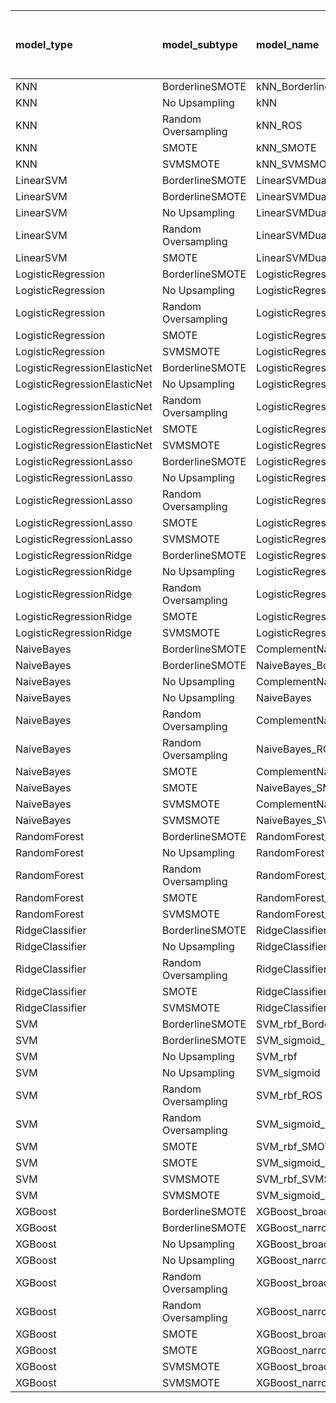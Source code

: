 | model_type                   | model_subtype       | model_name                                   |   title |   title and first paragraph |   title and 5 sentences |   title and 10 sentences |   title and first sentence each paragraph | raw text   |
|:-----------------------------|:--------------------|:---------------------------------------------|--------:|----------------------------:|------------------------:|-------------------------:|------------------------------------------:|:-----------|
| KNN                          | BorderlineSMOTE     | kNN_BorderlineSMOTE                          |   0.024 |                       0     |                   0     |                    0.048 |                                     0     | 0.048      |
| KNN                          | No Upsampling       | kNN                                          |   0.048 |                       0.048 |                   0.024 |                    0.071 |                                     0.024 | 0.119      |
| KNN                          | Random Oversampling | kNN_ROS                                      |   0     |                       0.048 |                   0     |                    0.024 |                                     0     | 0.048      |
| KNN                          | SMOTE               | kNN_SMOTE                                    |   0.024 |                       0     |                   0     |                    0.024 |                                     0.024 | 0.048      |
| KNN                          | SVMSMOTE            | kNN_SVMSMOTE                                 |   0.024 |                       0.048 |                   0     |                    0.048 |                                     0     | 0.119      |
| LinearSVM                    | BorderlineSMOTE     | LinearSVMDual_BorderlineSMOTE                |   0     |                       0.048 |                   0.048 |                    0.071 |                                     0     | **0.143**  |
| LinearSVM                    | BorderlineSMOTE     | LinearSVMDual_SVMSMOTE                       |   0     |                       0.071 |                   0.048 |                    0.048 |                                     0     | 0.048      |
| LinearSVM                    | No Upsampling       | LinearSVMDual                                |   0     |                       0.071 |                   0.024 |                    0.071 |                                     0     | 0.095      |
| LinearSVM                    | Random Oversampling | LinearSVMDual_ROS                            |   0     |                       0.071 |                   0.024 |                    0.071 |                                     0     | 0.119      |
| LinearSVM                    | SMOTE               | LinearSVMDual_SMOTE                          |   0     |                       0.048 |                   0     |                    0.071 |                                     0.024 | 0.071      |
| LogisticRegression           | BorderlineSMOTE     | LogisticRegression_BorderlineSMOTE           |   0     |                       0.048 |                   0.048 |                    0.095 |                                     0     | 0.095      |
| LogisticRegression           | No Upsampling       | LogisticRegression                           |   0     |                       0.048 |                   0.048 |                    0.071 |                                     0.048 | 0.119      |
| LogisticRegression           | Random Oversampling | LogisticRegression_ROS                       |   0     |                       0.071 |                   0.048 |                    0.071 |                                     0.048 | 0.095      |
| LogisticRegression           | SMOTE               | LogisticRegression_SMOTE                     |   0     |                       0.071 |                   0.048 |                    0.071 |                                     0.048 | 0.071      |
| LogisticRegression           | SVMSMOTE            | LogisticRegression_SVMSMOTE                  |   0     |                       0.048 |                   0.024 |                    0.095 |                                     0.024 | 0.071      |
| LogisticRegressionElasticNet | BorderlineSMOTE     | LogisticRegressionElasticNet_BorderlineSMOTE |   0     |                       0.024 |                   0.048 |                    0.071 |                                     0     | 0.119      |
| LogisticRegressionElasticNet | No Upsampling       | LogisticRegressionElasticNet                 |   0     |                       0.071 |                   0.048 |                    0.071 |                                     0.071 | 0.071      |
| LogisticRegressionElasticNet | Random Oversampling | LogisticRegressionElasticNet_ROS             |   0     |                       0.048 |                   0     |                    0.071 |                                     0.071 | 0.095      |
| LogisticRegressionElasticNet | SMOTE               | LogisticRegressionElasticNet_SMOTE           |   0     |                       0.071 |                   0.024 |                    0.071 |                                     0.071 | 0.071      |
| LogisticRegressionElasticNet | SVMSMOTE            | LogisticRegressionElasticNet_SVMSMOTE        |   0.024 |                       0.048 |                   0.024 |                    0.071 |                                     0.024 | 0.071      |
| LogisticRegressionLasso      | BorderlineSMOTE     | LogisticRegressionLasso_BorderlineSMOTE      |   0     |                       0     |                   0.024 |                    0.024 |                                     0.071 | 0.095      |
| LogisticRegressionLasso      | No Upsampling       | LogisticRegressionLasso                      |   0.024 |                       0.024 |                   0.024 |                    0.024 |                                     0.048 | 0.048      |
| LogisticRegressionLasso      | Random Oversampling | LogisticRegressionLasso_ROS                  |   0.024 |                       0     |                   0.024 |                    0.024 |                                     0.071 | 0.071      |
| LogisticRegressionLasso      | SMOTE               | LogisticRegressionLasso_SMOTE                |   0     |                       0     |                   0.024 |                    0.024 |                                     0.071 | 0.024      |
| LogisticRegressionLasso      | SVMSMOTE            | LogisticRegressionLasso_SVMSMOTE             |   0.024 |                       0.048 |                   0.024 |                    0.024 |                                     0.071 | 0.071      |
| LogisticRegressionRidge      | BorderlineSMOTE     | LogisticRegressionRidgeDual_BorderlineSMOTE  |   0     |                       0.048 |                   0.024 |                    0.048 |                                     0     | 0.095      |
| LogisticRegressionRidge      | No Upsampling       | LogisticRegressionRidgeDual                  |   0     |                       0.048 |                   0.024 |                    0.071 |                                     0     | 0.095      |
| LogisticRegressionRidge      | Random Oversampling | LogisticRegressionRidgeDual_ROS              |   0.024 |                       0.048 |                   0     |                    0.071 |                                     0.048 | 0.119      |
| LogisticRegressionRidge      | SMOTE               | LogisticRegressionRidgeDual_SMOTE            |   0     |                       0.071 |                   0.024 |                    0.024 |                                     0     | 0.095      |
| LogisticRegressionRidge      | SVMSMOTE            | LogisticRegressionRidgeDual_SVMSMOTE         |   0     |                       0.071 |                   0     |                    0.024 |                                     0.071 | 0.024      |
| NaiveBayes                   | BorderlineSMOTE     | ComplementNaiveBayes_BorderlineSMOTE         |   0.024 |                       0.071 |                   0.024 |                    0.048 |                                     0.071 | 0.071      |
| NaiveBayes                   | BorderlineSMOTE     | NaiveBayes_BorderlineSMOTE                   |   0.024 |                       0.119 |                   0     |                    0.071 |                                     0.048 | 0.071      |
| NaiveBayes                   | No Upsampling       | ComplementNaiveBayes                         |   0.024 |                       0     |                   0.024 |                    0.048 |                                     0     | 0.119      |
| NaiveBayes                   | No Upsampling       | NaiveBayes                                   |   0.024 |                       0     |                   0.024 |                    0.048 |                                     0     | 0.024      |
| NaiveBayes                   | Random Oversampling | ComplementNaiveBayes_ROS                     |   0.024 |                       0     |                   0.024 |                    0.048 |                                     0     | 0.095      |
| NaiveBayes                   | Random Oversampling | NaiveBayes_ROS                               |   0.024 |                       0.048 |                   0.024 |                    0.048 |                                     0.048 | 0.048      |
| NaiveBayes                   | SMOTE               | ComplementNaiveBayes_SMOTE                   |   0.024 |                       0.095 |                   0.024 |                    0.071 |                                     0.048 | 0.095      |
| NaiveBayes                   | SMOTE               | NaiveBayes_SMOTE                             |   0.024 |                       0.024 |                   0.048 |                    0.071 |                                     0.071 | 0.071      |
| NaiveBayes                   | SVMSMOTE            | ComplementNaiveBayes_SVMSMOTE                |   0.024 |                       0.048 |                   0.024 |                    0.071 |                                     0     | 0.048      |
| NaiveBayes                   | SVMSMOTE            | NaiveBayes_SVMSMOTE                          |   0.024 |                       0.048 |                   0.048 |                    0.071 |                                     0.048 | 0.048      |
| RandomForest                 | BorderlineSMOTE     | RandomForest_BorderlineSMOTE                 |   0.024 |                       0.024 |                   0     |                    0.048 |                                     0     | 0.024      |
| RandomForest                 | No Upsampling       | RandomForest                                 |   0     |                       0     |                   0     |                    0     |                                     0     | 0.024      |
| RandomForest                 | Random Oversampling | RandomForest_ROS                             |   0     |                       0     |                   0.024 |                    0.024 |                                     0.024 | 0.000      |
| RandomForest                 | SMOTE               | RandomForest_SMOTE                           |   0.024 |                       0.024 |                   0.048 |                    0.048 |                                     0     | 0.000      |
| RandomForest                 | SVMSMOTE            | RandomForest_SVMSMOTE                        |   0     |                       0.024 |                   0     |                    0     |                                     0.024 | 0.000      |
| RidgeClassifier              | BorderlineSMOTE     | RidgeClassifier_BorderlineSMOTE              |   0     |                       0.024 |                   0.048 |                    0.048 |                                     0     | 0.071      |
| RidgeClassifier              | No Upsampling       | RidgeClassifier                              |   0     |                       0.048 |                   0.048 |                    0.071 |                                     0     | 0.071      |
| RidgeClassifier              | Random Oversampling | RidgeClassifier_ROS                          |   0.024 |                       0.024 |                   0.048 |                    0.071 |                                     0     | 0.048      |
| RidgeClassifier              | SMOTE               | RidgeClassifier_SMOTE                        |   0     |                       0.024 |                   0.048 |                    0.071 |                                     0     | 0.071      |
| RidgeClassifier              | SVMSMOTE            | RidgeClassifier_SVMSMOTE                     |   0     |                       0.048 |                   0.024 |                    0.071 |                                     0     | 0.095      |
| SVM                          | BorderlineSMOTE     | SVM_rbf_BorderlineSMOTE                      |   0.024 |                       0.048 |                   0.048 |                    0.024 |                                     0     | 0.119      |
| SVM                          | BorderlineSMOTE     | SVM_sigmoid_BorderlineSMOTE                  |   0.024 |                       0.024 |                   0.024 |                    0.024 |                                     0     | 0.095      |
| SVM                          | No Upsampling       | SVM_rbf                                      |   0     |                       0.024 |                   0     |                    0.024 |                                     0.024 | 0.071      |
| SVM                          | No Upsampling       | SVM_sigmoid                                  |   0     |                       0     |                   0.024 |                    0.048 |                                     0.024 | 0.095      |
| SVM                          | Random Oversampling | SVM_rbf_ROS                                  |   0     |                       0.048 |                   0.048 |                    0.071 |                                     0.024 | 0.119      |
| SVM                          | Random Oversampling | SVM_sigmoid_ROS                              |   0     |                       0     |                   0     |                    0.048 |                                     0.024 | 0.095      |
| SVM                          | SMOTE               | SVM_rbf_SMOTE                                |   0     |                       0.048 |                   0.024 |                    0.024 |                                     0.024 | 0.048      |
| SVM                          | SMOTE               | SVM_sigmoid_SMOTE                            |   0.024 |                       0     |                   0     |                    0.024 |                                     0.024 | 0.095      |
| SVM                          | SVMSMOTE            | SVM_rbf_SVMSMOTE                             |   0     |                       0.071 |                   0     |                    0.048 |                                     0.024 | 0.071      |
| SVM                          | SVMSMOTE            | SVM_sigmoid_SVMSMOTE                         |   0     |                       0     |                   0.024 |                    0.048 |                                     0.048 | 0.119      |
| XGBoost                      | BorderlineSMOTE     | XGBoost_broad_BorderlineSMOTE                |   0     |                       0.024 |                   0.024 |                    0.024 |                                     0.048 | 0.048      |
| XGBoost                      | BorderlineSMOTE     | XGBoost_narrow_BorderlineSMOTE               |   0.024 |                       0.024 |                   0.024 |                    0.024 |                                     0.024 | 0.048      |
| XGBoost                      | No Upsampling       | XGBoost_broad                                |   0     |                       0.024 |                   0     |                    0.024 |                                     0.048 | 0.071      |
| XGBoost                      | No Upsampling       | XGBoost_narrow                               |   0.024 |                       0.024 |                   0     |                    0.024 |                                     0.024 | 0.024      |
| XGBoost                      | Random Oversampling | XGBoost_broad_ROS                            |   0     |                       0     |                   0     |                    0.024 |                                     0.024 | 0.048      |
| XGBoost                      | Random Oversampling | XGBoost_narrow_ROS                           |   0.024 |                       0.048 |                   0.024 |                    0.024 |                                     0.024 | 0.024      |
| XGBoost                      | SMOTE               | XGBoost_broad_SMOTE                          |   0.024 |                       0.024 |                   0.024 |                    0.048 |                                     0     | 0.024      |
| XGBoost                      | SMOTE               | XGBoost_narrow_SMOTE                         |   0.024 |                       0.048 |                   0     |                    0     |                                     0.024 | 0.048      |
| XGBoost                      | SVMSMOTE            | XGBoost_broad_SVMSMOTE                       |   0.024 |                       0.024 |                   0     |                    0.024 |                                     0.048 | 0.024      |
| XGBoost                      | SVMSMOTE            | XGBoost_narrow_SVMSMOTE                      |   0     |                       0.024 |                   0.024 |                    0.024 |                                     0.024 | 0.000      |